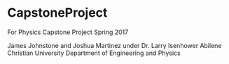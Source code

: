# CapstoneProject
For Physics Capstone Project Spring 2017

James Johnstone and Joshua Martinez under Dr. Larry Isenhower
Abilene Christian University Department of Engineering and Physics
